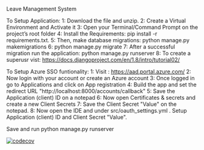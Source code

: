 Leave Management System


To Setup Application:
1: Download the file and unzip.
2: Create a Virtual Environment and Activate it
3: Open your Terminal/Command Prompt on the project’s root folder
4: Install the Requirements: pip install -r requirements.txt.
5: Then, make database migrations: python manage.py makemigrations
6: python manage.py migrate
7: After a successful migration run the application: python manage.py runserver
8: To create a superusr vist: https://docs.djangoproject.com/en/1.8/intro/tutorial02/


To Setup Azure SSO funtionality:
1: Visit : https://aad.portal.azure.com/
2: Now login with your account or create an Azure account
3: Once logged in go to Applications and click on App registration
4: Build the app and set the redirect URL "http://localhost:8000/accounts/callback"
5: Save the Application (client) ID on a notepad
6: Now open Certificates & secrets and create a new Client Secrets
7: Save the Client Secret "Value" on the notepad.
8: Now open the IDE and under src/oauth_settings.yml . Setup Application (client) ID and Client Secret "Value".

Save and run
python manage.py runserver







[![codecov](https://codecov.io/gh/UtkarshV09/DeepStrat-LMS/branch/main/graph/badge.svg?token=002978b7-dc37-43a6-86d5-b326b380ee4d)](https://codecov.io/gh/UtkarshV09/DeepStrat-LMS)
